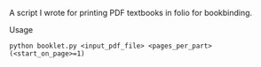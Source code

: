 A script I wrote for printing PDF textbooks in folio for bookbinding.

Usage
```
python booklet.py <input_pdf_file> <pages_per_part> (<start_on_page>=1)
```

